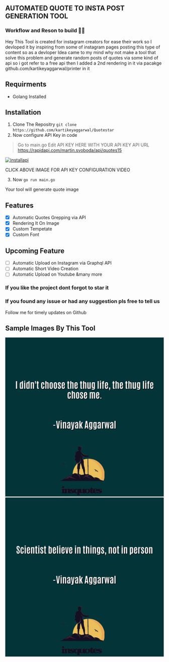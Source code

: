 ## AUTOMATED QUOTE TO INSTA POST GENERATION TOOL
### Workflow and Reson to build 👨‍💻
Hey This Tool is created for instagram creators for ease their work so I devloped it by inspiring from some of instagram pages posting this type of content so as a devloper Idea came to my mind why not make a tool that solve this problem and generate random posts of quotes via some kind of api so i got refer to a free api then I added a 2nd rendering in it via pacakge github.com/kartikeyaggarwal/printer in it 

## Requirments 
- Golang Installed

##  Installation
1. Clone The Repositry 
`git clone https://github.com/kartikeyaggarwal/Quotestar`
2. Now configure API Key in code 

> Go to main.go
> Edit  API KEY HERE WITH YOUR API KEY
API URL https://rapidapi.com/martin.svoboda/api/quotes15


[![installapi](https://i9.ytimg.com/vi_webp/3ziONKgedwQ/mq1.webp?sqp=CKSHzJgG&rs=AOn4CLC5v5TrhXl4CNg6Z5nmzCZSuVr_aQ)
](https://www.youtube.com/watch?v=3gjcY_00U1w)

CLICK ABOVE IMAGE FOR API KEY CONFIGURATION VIDEO



3. Now  `go run main.go`

Your tool will generate quote image

## Features
- [x] Automatic Quotes Grepping via API
- [x] Rendering It On Image
- [x] Custom Tempetate
- [x] Custom Font 

## Upcoming Feature
- [ ] Automatic Upload on Instagram via Graphql API
- [ ] Automatic Short Video Creation
- [ ] Automatic Upload on Youtube 
&many more

### If you like the project dont forgot to star it
### If you found any issue or had any suggestion pls free to tell us

Follow me for timely updates on Github


## Sample Images By This Tool

![This is an sample](/Samples/thug.png)
![This is an sample2](/Samples/cool_img.png)



